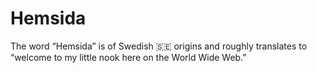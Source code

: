 # Hemsida
The word “Hemsida” is of Swedish 🇸🇪 origins and roughly translates to “welcome to my little nook here on the World Wide Web.”
